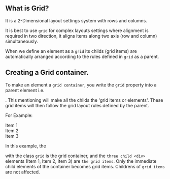 ## What is Grid?

It is a 2-Dimensional layout settings system with rows and columns.

It is best to use `grid` for complex layouts settings where alignment is required in two direction, it aligns items along two axis (row and column) simultaneously.

When we define an element as a `grid` its childs (grid items) are automatically arranged according to the rules defined in `grid` as a parent.

## Creating a Grid container.

To make an element a `grid container`, you write the `grid` property into a parent element i.e. <div className="grid">. This mentioning will make all the childs the 'grid items or elements'. These grid items will then follow the grid layout rules defined by the parent.

For Example:

<div class="grid">   
    <div>Item 1</div>
    <div>Item 2</div>
    <div>Item 3</div>
</div>

In this example, the <div> with the class `grid` is the grid container, and the `three child <div>` elements (Item 1, Item 2, Item 3) are `the grid items`.
Only the immediate child elements of the container becomes grid items. Childrens of `grid items` are not affected.
